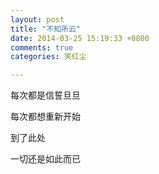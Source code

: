 ```yaml
---
layout: post
title: "不知所云"
date: 2014-03-25 15:19:33 +0800
comments: true
categories: 笑红尘

---
```

每次都是信誓旦旦

每次都想重新开始

到了此处

一切还是如此而已